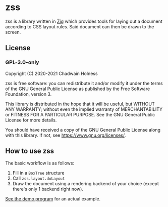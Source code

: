 # zss
zss is a library written in [Zig](https://ziglang.org/) which provides tools for laying out a document according to CSS layout rules. Said document can then be drawn to the screen.

## License
### GPL-3.0-only
Copyright (C) 2020-2021 Chadwain Holness

zss is free software: you can redistribute it and/or modify it under the terms of the GNU General Public License as published by the Free Software Foundation, version 3.

This library is distributed in the hope that it will be useful, but WITHOUT ANY WARRANTY; without even the implied warranty of MERCHANTABILITY or FITNESS FOR A PARTICULAR PURPOSE.  See the GNU General Public License for more details.

You should have received a copy of the GNU General Public License along with this library.  If not, see <https://www.gnu.org/licenses/>.

## How to use zss
The basic workflow is as follows:
1. Fill in a `BoxTree` structure
2. Call `zss.layout.doLayout`
3. Draw the document using a rendering backend of your choice (except there's only 1 backend right now).

[See the demo program](demo/demo1.zig) for an actual example.
